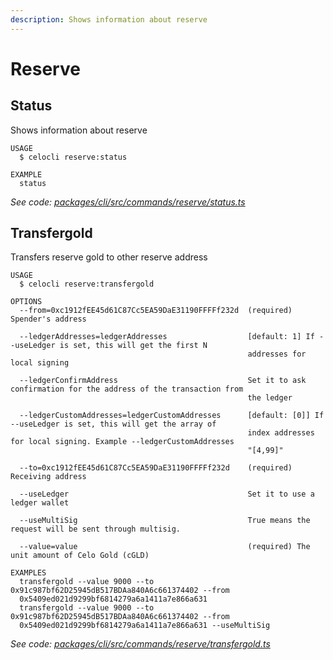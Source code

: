 ```yaml
---
description: Shows information about reserve
---
```


# Reserve

## Status

Shows information about reserve

```text
USAGE
  $ celocli reserve:status

EXAMPLE
  status
```

_See code:_ [_packages/cli/src/commands/reserve/status.ts_](https://github.com/celo-org/celo-monorepo/tree/master/packages/cli/src/commands/reserve/status.ts)

## Transfergold

Transfers reserve gold to other reserve address

```text
USAGE
  $ celocli reserve:transfergold

OPTIONS
  --from=0xc1912fEE45d61C87Cc5EA59DaE31190FFFFf232d  (required) Spender's address

  --ledgerAddresses=ledgerAddresses                  [default: 1] If --useLedger is set, this will get the first N
                                                     addresses for local signing

  --ledgerConfirmAddress                             Set it to ask confirmation for the address of the transaction from
                                                     the ledger

  --ledgerCustomAddresses=ledgerCustomAddresses      [default: [0]] If --useLedger is set, this will get the array of
                                                     index addresses for local signing. Example --ledgerCustomAddresses
                                                     "[4,99]"

  --to=0xc1912fEE45d61C87Cc5EA59DaE31190FFFFf232d    (required) Receiving address

  --useLedger                                        Set it to use a ledger wallet

  --useMultiSig                                      True means the request will be sent through multisig.

  --value=value                                      (required) The unit amount of Celo Gold (cGLD)

EXAMPLES
  transfergold --value 9000 --to 0x91c987bf62D25945dB517BDAa840A6c661374402 --from
  0x5409ed021d9299bf6814279a6a1411a7e866a631
  transfergold --value 9000 --to 0x91c987bf62D25945dB517BDAa840A6c661374402 --from
  0x5409ed021d9299bf6814279a6a1411a7e866a631 --useMultiSig
```

_See code:_ [_packages/cli/src/commands/reserve/transfergold.ts_](https://github.com/celo-org/celo-monorepo/tree/master/packages/cli/src/commands/reserve/transfergold.ts)

